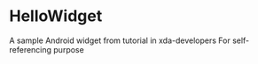 # HelloWidget

A sample Android widget from tutorial in xda-developers
For self-referencing purpose
